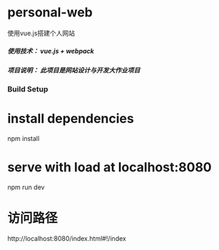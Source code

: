 # personal-web
使用vue.js搭建个人网站
##### 使用技术： vue.js + webpack
##### 项目说明： 此项目是网站设计与开发大作业项目

### Build Setup
 
# install dependencies
npm install

# serve with load at localhost:8080
npm run dev

# 访问路径
http://localhost:8080/index.html#!/index